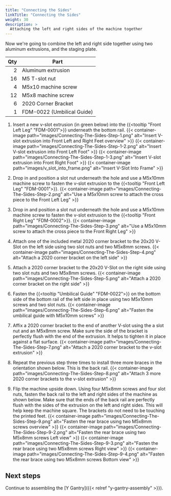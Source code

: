 ```yaml
---
title: "Connecting the Sides"
linkTitle: "Connecting the Sides"
weight: 30
description: >
  Attaching the left and right sides of the machine together
---
```


Now we're going to combine the left and right side together using two aluminum extrusions, and the staging plate.

| Qty | Part                       |
|----:|----------------------------|
|   2 | Aluminum extrusion         |
|  16 | M5 T-slot nut              |
|   4 | M5x10 machine screw        |
|  12 | M5x8 machine screw         |
|   6 | 2020 Corner Bracket        |
|   1 | FDM-0022 (Umbilical Guide) |

1. Insert a new v-slot extrusion (in green below) into the {{<tooltip "Front Left Leg" "FDM-0001">}} underneath the bottom rail.
  {{< container-image path="images/Connecting-The-Sides-Step-1.png" alt="Insert V-slot extrusion into Front Left and Right Feet overview" >}}
  {{< container-image path="images/Connecting-The-Sides-Step-1-2.png" alt="Insert V-slot extrusion into Front Left Foot" >}}
  {{< container-image path="images/Connecting-The-Sides-Step-1-3.png" alt="Insert V-slot extrusion into Front Right Foot" >}}
  {{< container-image path="images/v_slot_into_frame.png" alt="Insert V-Slot Into Frame" >}}

2. Drop in and position a slot nut underneath the hole and use a M5x10mm machine screw to fasten the v-slot extrusion to the {{<tooltip "Front Left Leg" "FDM-0001">}}.
  {{< container-image path="images/Connecting-The-Sides-Step-2.png" alt="Use a M5x10mm screw to attach the cross piece to the Front Left Leg" >}}

3. Drop in and position a slot nut underneath the hole and use a M5x10mm machine screw to fasten the v-slot extrusion to the {{<tooltip "Front Right Leg" "FDM-0002">}}.
  {{< container-image path="images/Connecting-The-Sides-Step-3.png" alt="Use a M5x10mm screw to attach the cross piece to the Front Right Leg" >}}

4. Attach one of the included metal 2020 corner bracket to the 20x20 V-Slot on the left side using two slot nuts and two M5x8mm screws.
  {{< container-image path="images/Connecting-The-Sides-Step-4.png" alt="Attach a 2020 corner bracket on the left side" >}}

5. Attach a 2020 corner bracket to the 20x20 V-Slot on the right side using two slot nuts and two M5x8mm screws.
  {{< container-image path="images/Connecting-The-Sides-Step-5.png" alt="Attach a 2020 corner bracket on the right side" >}}

6. Fasten the {{<tooltip "Umbilical Guide" "FDM-0022">}} on the bottom side of the bottom rail of the left side in place using two M5x10mm screws and two slot nuts.
  {{< container-image path="images/Connecting-The-Sides-Step-6.png" alt="Fasten the umbilical guide with M5x10mm screws" >}}

7. Affix a 2020 corner bracket to the end of another V-slot using the a slot nut and an M5x8mm screw. Make sure the side of the bracket is perfectly flush with the end of the extrusion. It helps to tighten it in place against a flat surface.
  {{< container-image path="images/Connecting-The-Sides-Step-7.png" alt="Attach a 2020 corner bracket to the v-slot extrusion" >}}

8. Repeat the previous step three times to install three more braces in the orientation shown below. This is the back rail.
  {{< container-image path="images/Connecting-The-Sides-Step-8.png" alt="Attach 3 more 2020 corner brackets to the v-slot extrusion" >}}

9. Flip the machine upside down. Using four M5x8mm screws and four slot nuts, fasten the back rail to the left and right sides of the machine as shown below. Make sure that the ends of the back rail are perfectly flush with the sides of the extrusion on the left and right sides. This will help keep the machine square. The brackets do not need to be touching the printed feet.
  {{< container-image path="images/Connecting-The-Sides-Step-9.png" alt="Fasten the rear brace using two M5x8mm screws overview" >}}
  {{< container-image path="images/Connecting-The-Sides-Step-9-2.png" alt="Fasten the rear brace using two M5x8mm screws Left view" >}}
  {{< container-image path="images/Connecting-The-Sides-Step-9-3.png" alt="Fasten the rear brace using two M5x8mm screws Right view" >}}
  {{< container-image path="images/Connecting-The-Sides-Step-9-4.png" alt="Fasten the rear brace using two M5x8mm screws Bottom view" >}}

## Next steps

Continue to assembling the [Y Gantry]({{< relref "y-gantry-assembly" >}}).
